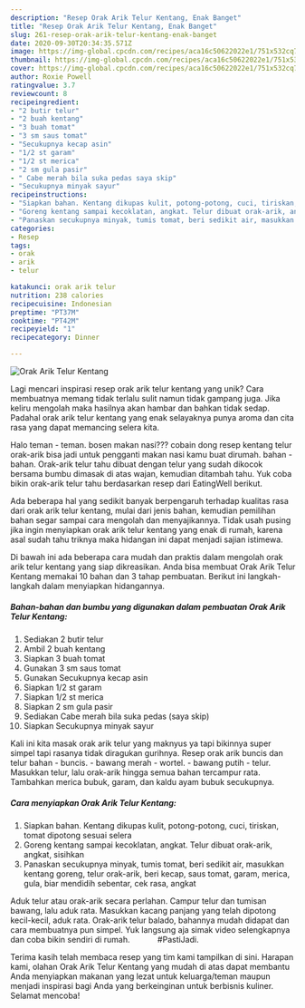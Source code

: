 ```yaml
---
description: "Resep Orak Arik Telur Kentang, Enak Banget"
title: "Resep Orak Arik Telur Kentang, Enak Banget"
slug: 261-resep-orak-arik-telur-kentang-enak-banget
date: 2020-09-30T20:34:35.571Z
image: https://img-global.cpcdn.com/recipes/aca16c50622022e1/751x532cq70/orak-arik-telur-kentang-foto-resep-utama.jpg
thumbnail: https://img-global.cpcdn.com/recipes/aca16c50622022e1/751x532cq70/orak-arik-telur-kentang-foto-resep-utama.jpg
cover: https://img-global.cpcdn.com/recipes/aca16c50622022e1/751x532cq70/orak-arik-telur-kentang-foto-resep-utama.jpg
author: Roxie Powell
ratingvalue: 3.7
reviewcount: 8
recipeingredient:
- "2 butir telur"
- "2 buah kentang"
- "3 buah tomat"
- "3 sm saus tomat"
- "Secukupnya kecap asin"
- "1/2 st garam"
- "1/2 st merica"
- "2 sm gula pasir"
- " Cabe merah bila suka pedas saya skip"
- "Secukupnya minyak sayur"
recipeinstructions:
- "Siapkan bahan. Kentang dikupas kulit, potong-potong, cuci, tiriskan, tomat dipotong sesuai selera"
- "Goreng kentang sampai kecoklatan, angkat. Telur dibuat orak-arik, angkat, sisihkan"
- "Panaskan secukupnya minyak, tumis tomat, beri sedikit air, masukkan kentang goreng, telur orak-arik, beri kecap, saus tomat, garam, merica, gula, biar mendidih sebentar, cek rasa, angkat"
categories:
- Resep
tags:
- orak
- arik
- telur

katakunci: orak arik telur 
nutrition: 238 calories
recipecuisine: Indonesian
preptime: "PT37M"
cooktime: "PT42M"
recipeyield: "1"
recipecategory: Dinner

---
```



![Orak Arik Telur Kentang](https://img-global.cpcdn.com/recipes/aca16c50622022e1/751x532cq70/orak-arik-telur-kentang-foto-resep-utama.jpg)

Lagi mencari inspirasi resep orak arik telur kentang yang unik? Cara membuatnya memang tidak terlalu sulit namun tidak gampang juga. Jika keliru mengolah maka hasilnya akan hambar dan bahkan tidak sedap. Padahal orak arik telur kentang yang enak selayaknya punya aroma dan cita rasa yang dapat memancing selera kita.

Halo teman - teman. bosen makan nasi??? cobain dong resep kentang telur orak-arik bisa jadi untuk pengganti makan nasi kamu buat dirumah. bahan - bahan. Orak-arik telur tahu dibuat dengan telur yang sudah dikocok bersama bumbu dimasak di atas wajan, kemudian ditambah tahu. Yuk coba bikin orak-arik telur tahu berdasarkan resep dari EatingWell berikut.

Ada beberapa hal yang sedikit banyak berpengaruh terhadap kualitas rasa dari orak arik telur kentang, mulai dari jenis bahan, kemudian pemilihan bahan segar sampai cara mengolah dan menyajikannya. Tidak usah pusing jika ingin menyiapkan orak arik telur kentang yang enak di rumah, karena asal sudah tahu triknya maka hidangan ini dapat menjadi sajian istimewa.


Di bawah ini ada beberapa cara mudah dan praktis dalam mengolah orak arik telur kentang yang siap dikreasikan. Anda bisa membuat Orak Arik Telur Kentang memakai 10 bahan dan 3 tahap pembuatan. Berikut ini langkah-langkah dalam menyiapkan hidangannya.

<!--inarticleads1-->

##### Bahan-bahan dan bumbu yang digunakan dalam pembuatan Orak Arik Telur Kentang:

1. Sediakan 2 butir telur
1. Ambil 2 buah kentang
1. Siapkan 3 buah tomat
1. Gunakan 3 sm saus tomat
1. Gunakan Secukupnya kecap asin
1. Siapkan 1/2 st garam
1. Siapkan 1/2 st merica
1. Siapkan 2 sm gula pasir
1. Sediakan  Cabe merah bila suka pedas (saya skip)
1. Siapkan Secukupnya minyak sayur


Kali ini kita masak orak arik telur yang maknyus ya tapi bikinnya super simpel tapi rasanya tidak diragukan gurihnya. Resep orak arik buncis dan telur bahan - buncis. - bawang merah - wortel. - bawang putih - telur. Masukkan telur, lalu orak-arik hingga semua bahan tercampur rata. Tambahkan merica bubuk, garam, dan kaldu ayam bubuk secukupnya. 

<!--inarticleads2-->

##### Cara menyiapkan Orak Arik Telur Kentang:

1. Siapkan bahan. Kentang dikupas kulit, potong-potong, cuci, tiriskan, tomat dipotong sesuai selera
1. Goreng kentang sampai kecoklatan, angkat. Telur dibuat orak-arik, angkat, sisihkan
1. Panaskan secukupnya minyak, tumis tomat, beri sedikit air, masukkan kentang goreng, telur orak-arik, beri kecap, saus tomat, garam, merica, gula, biar mendidih sebentar, cek rasa, angkat


Aduk telur atau orak-arik secara perlahan. Campur telur dan tumisan bawang, lalu aduk rata. Masukkan kacang panjang yang telah dipotong kecil-kecil, aduk rata. Orak-arik telur balado, bahannya mudah didapat dan cara membuatnya pun simpel. Yuk langsung aja simak video selengkapnya dan coba bikin sendiri di rumah. ⠀⠀⠀⠀ #PastiJadi. 

Terima kasih telah membaca resep yang tim kami tampilkan di sini. Harapan kami, olahan Orak Arik Telur Kentang yang mudah di atas dapat membantu Anda menyiapkan makanan yang lezat untuk keluarga/teman maupun menjadi inspirasi bagi Anda yang berkeinginan untuk berbisnis kuliner. Selamat mencoba!
